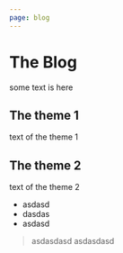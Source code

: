 ```yaml
---
page: blog
---
```


# The Blog

some text is here

## The theme 1
text of the theme 1


## The theme 2
text of the theme 2

* asdasd
* dasdas
* asdasd

> asdasdasd
> asdasdasd
